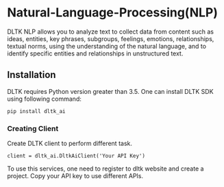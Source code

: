 # Natural-Language-Processing(NLP)

DLTK NLP allows you to analyze text to collect data from content such as ideas, entities, key phrases, subgroups, feelings, emotions, relationships, textual norms, using the understanding of the natural language, and to identify specific entities and relationships in unstructured text.

## Installation
DLTK requires Python version greater than 3.5. One can install DLTK SDK using following command:

`pip install dltk_ai`

### Creating Client
Create DLTK client to perform different task.

`client = dltk_ai.DltkAiClient('Your API Key')`

To use this services, one need to register to dltk website and create a project. Copy your API key to use different APIs.
